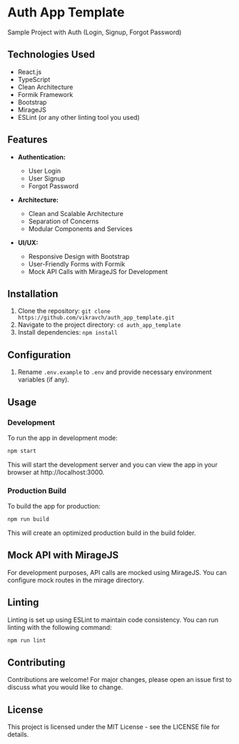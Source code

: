 # Auth App Template

Sample Project with Auth (Login, Signup, Forgot Password)

## Technologies Used

- React.js
- TypeScript
- Clean Architecture
- Formik Framework
- Bootstrap
- MirageJS
- ESLint (or any other linting tool you used)

## Features

- **Authentication:**
    - User Login
    - User Signup
    - Forgot Password

- **Architecture:**
    - Clean and Scalable Architecture
    - Separation of Concerns
    - Modular Components and Services

- **UI/UX:**
    - Responsive Design with Bootstrap
    - User-Friendly Forms with Formik
    - Mock API Calls with MirageJS for Development

## Installation

1. Clone the repository: `git clone https://github.com/vikravch/auth_app_template.git`
2. Navigate to the project directory: `cd auth_app_template`
3. Install dependencies: `npm install`

## Configuration

1. Rename `.env.example` to `.env` and provide necessary environment variables (if any).

## Usage

### Development

To run the app in development mode:

```bash
npm start
```
This will start the development server and you can view the app in your browser at http://localhost:3000.

### Production Build
To build the app for production:

```bash
npm run build
```
This will create an optimized production build in the build folder.

## Mock API with MirageJS
For development purposes, API calls are mocked using MirageJS. You can configure mock routes in the mirage directory.

## Linting
Linting is set up using ESLint to maintain code consistency. You can run linting with the following command:

```bash
npm run lint
```
## Contributing
Contributions are welcome! For major changes, please open an issue first to discuss what you would like to change.

## License
This project is licensed under the MIT License - see the LICENSE file for details.
